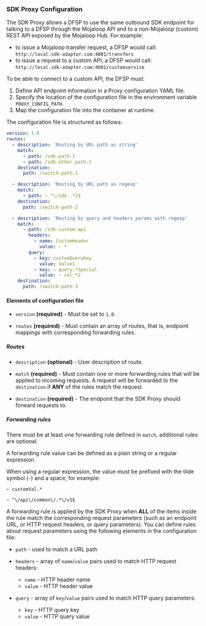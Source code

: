 ### SDK Proxy Configuration

The SDK Proxy allows a DFSP to use the same outbound SDK endpoint for talking to a DFSP through the Mojaloop API and to a non-Mojaloop (custom) REST API exposed by the Mojaloop Hub. For example:
* to issue a Mojaloop transfer request, a DFSP would call: `http://local.sdk-adapter.com:4001/transfers`
* to issue a request to a custom API, a DFSP would call: `http://local.sdk-adapter.com:4001/customservice`

To be able to connect to a custom API, the DFSP must:

1. Define API endpoint information in a Proxy configuration YAML file.
2. Specify the location of the configuration file in the environment variable `PROXY_CONFIG_PATH`.
3. Map the configuration file into the container at runtime.

The configuration file is structured as follows:
```yaml
version: 1.0
routes:
  - description: 'Routing by URL path as string'
    match:
      - path: /sdk-path-1
      - path: /sdk-other-path-1
    destination:
      path: /switch-path-1

  - description: 'Routing by URL path as regexp'
    match:
      - path: ~ ^\/sdk-.*2$
    destination:
      path: /switch-path-2

  - description: 'Routing by query and headers params with regexp'
    match:
      - path: /sdk-custom-api
        headers:
          - name: CustomHeader
            value: ~ *
        query:
          - key: customQueryKey
            value: Value1
          - key: ~ query.*Special
            value: ~ val.*2
    destination:
      path: /switch-path-3

```

#### Elements of configuration file

* `version` **(required)** - Must be set to `1.0`.

* `routes` **(required)** - Must contain an array of routes, that is, endpoint mappings with corresponding forwarding rules.

##### Routes

* `description` **(optional)** - User description of route.

* `match` **(required)** - Must contain one or more forwarding rules that will be applied to incoming requests.
A request will be forwarded to the `destination` if **ANY** of the rules match the request.

* `destination` **(required)** - The endpoint that the SDK Proxy should forward requests to.

##### Forwarding rules

There must be at least one forwarding rule defined in `match`, additional rules are optional.

A forwarding rule value can be defined as a plain string or a regular expression.

When using a regular expression, the value must be prefixed with the tilde symbol (`~`) and a space, for example:
```
~ customVal.*

~ ^\/api\/common\/.*\/v1$
```

A forwarding rule is applied by the SDK Proxy when **ALL** of the items inside the rule match the corresponding request parameters (such as an endpoint URL, or HTTP request headers, or query parameters). You can define rules about request parameters using the following elements in the configuration file:

* `path` - used to match a URL path

* `headers` - array of `name`/`value` pairs used to match HTTP request headers:
    * `name` - HTTP header name
    * `value` - HTTP header value

* `query` - array of `key`/`value` pairs used to match HTTP query parameters:
    * `key` - HTTP query key
    * `value` - HTTP query value
